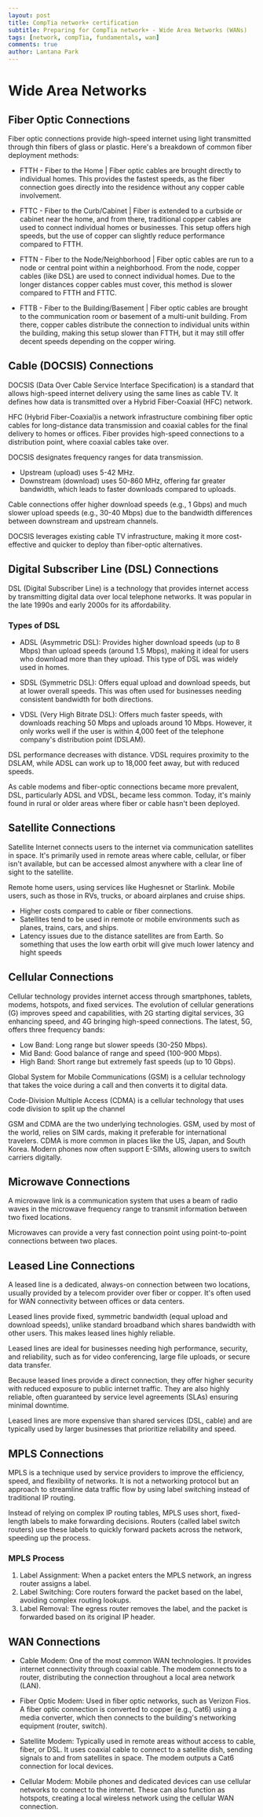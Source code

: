 ```yaml
---
layout: post
title: CompTia network+ certification
subtitle: Preparing for CompTia network+ - Wide Area Networks (WANs)
tags: [network, compTia, fundamentals, wan]
comments: true
author: Lantana Park
---
```


# Wide Area Networks

## Fiber Optic Connections

Fiber optic connections provide high-speed internet using light transmitted through thin fibers of glass or plastic. Here's a breakdown of common fiber deployment methods:

- FTTH - Fiber to the Home | Fiber optic cables are brought directly to individual homes. This provides the fastest speeds, as the fiber connection goes directly into the residence without any copper cable involvement.

- FTTC - Fiber to the Curb/Cabinet | Fiber is extended to a curbside or cabinet near the home, and from there, traditional copper cables are used to connect individual homes or businesses. This setup offers high speeds, but the use of copper can slightly reduce performance compared to FTTH.

- FTTN - Fiber to the Node/Neighborhood | Fiber optic cables are run to a node or central point within a neighborhood. From the node, copper cables (like DSL) are used to connect individual homes. Due to the longer distances copper cables must cover, this method is slower compared to FTTH and FTTC.

- FTTB - Fiber to the Building/Basement | Fiber optic cables are brought to the communication room or basement of a multi-unit building. From there, copper cables distribute the connection to individual units within the building, making this setup slower than FTTH, but it may still offer decent speeds depending on the copper wiring.

## Cable (DOCSIS) Connections

DOCSIS (Data Over Cable Service Interface Specification) is a standard that allows high-speed internet delivery using the same lines as cable TV. It defines how data is transmitted over a Hybrid Fiber-Coaxial (HFC) network.

HFC (Hybrid Fiber-Coaxial)is a network infrastructure combining fiber optic cables for long-distance data transmission and coaxial cables for the final delivery to homes or offices. Fiber provides high-speed connections to a distribution point, where coaxial cables take over.

DOCSIS designates frequency ranges for data transmission.

- Upstream (upload) uses 5-42 MHz.
- Downstream (download) uses 50-860 MHz, offering far greater bandwidth, which leads to faster downloads compared to uploads.

Cable connections offer higher download speeds (e.g., 1 Gbps) and much slower upload speeds (e.g., 30-40 Mbps) due to the bandwidth differences between downstream and upstream channels.

DOCSIS leverages existing cable TV infrastructure, making it more cost-effective and quicker to deploy than fiber-optic alternatives.

## Digital Subscriber Line (DSL) Connections

DSL (Digital Subscriber Line) is a technology that provides internet access by transmitting digital data over local telephone networks. It was popular in the late 1990s and early 2000s for its affordability.

### Types of DSL

- ADSL (Asymmetric DSL): Provides higher download speeds (up to 8 Mbps) than upload speeds (around 1.5 Mbps), making it ideal for users who download more than they upload. This type of DSL was widely used in homes.

- SDSL (Symmetric DSL): Offers equal upload and download speeds, but at lower overall speeds. This was often used for businesses needing consistent bandwidth for both directions.

- VDSL (Very High Bitrate DSL): Offers much faster speeds, with downloads reaching 50 Mbps and uploads around 10 Mbps. However, it only works well if the user is within 4,000 feet of the telephone company's distribution point (DSLAM).

DSL performance decreases with distance. VDSL requires proximity to the DSLAM, while ADSL can work up to 18,000 feet away, but with reduced speeds.

As cable modems and fiber-optic connections became more prevalent, DSL, particularly ADSL and VDSL, became less common. Today, it's mainly found in rural or older areas where fiber or cable hasn't been deployed.

## Satellite Connections

Satellite Internet connects users to the internet via communication satellites in space. It's primarily used in remote areas where cable, cellular, or fiber isn't available, but can be accessed almost anywhere with a clear line of sight to the satellite.

Remote home users, using services like Hughesnet or Starlink.
Mobile users, such as those in RVs, trucks, or aboard airplanes and cruise ships.

- Higher costs compared to cable or fiber connections.
- Satellites tend to be used in remote or mobile environments such as planes, trains, cars, and ships.
- Latency issues due to the distance satellites are from Earth. So something that uses the low earth orbit will give much lower latency and hight speeds

## Cellular Connections

Cellular technology provides internet access through smartphones, tablets, modems, hotspots, and fixed services. The evolution of cellular generations (G) improves speed and capabilities, with 2G starting digital services, 3G enhancing speed, and 4G bringing high-speed connections. The latest, 5G, offers three frequency bands:

- Low Band: Long range but slower speeds (30-250 Mbps).
- Mid Band: Good balance of range and speed (100-900 Mbps).
- High Band: Short range but extremely fast speeds (up to 10 Gbps).

Global System for Mobile Communications (GSM) is a cellular technology that takes the voice during a call and then converts it to digital data.

Code-Division Multiple Access (CDMA) is a cellular technology that uses code division to split up the channel

GSM and CDMA are the two underlying technologies. GSM, used by most of the world, relies on SIM cards, making it preferable for international travelers. CDMA is more common in places like the US, Japan, and South Korea. Modern phones now often support E-SIMs, allowing users to switch carriers digitally.

## Microwave Connections

A microwave link is a communication system that uses a beam of radio waves in the microwave frequency range to transmit information between two fixed locations.

Microwaves can provide a very fast connection point using point-to-point connections between two places.

## Leased Line Connections

A leased line is a dedicated, always-on connection between two locations, usually provided by a telecom provider over fiber or copper. It's often used for WAN connectivity between offices or data centers.

Leased lines provide fixed, symmetric bandwidth (equal upload and download speeds), unlike standard broadband which shares bandwidth with other users. This makes leased lines highly reliable.

Leased lines are ideal for businesses needing high performance, security, and reliability, such as for video conferencing, large file uploads, or secure data transfer.

Because leased lines provide a direct connection, they offer higher security with reduced exposure to public internet traffic. They are also highly reliable, often guaranteed by service level agreements (SLAs) ensuring minimal downtime.

Leased lines are more expensive than shared services (DSL, cable) and are typically used by larger businesses that prioritize reliability and speed.

## MPLS Connections

MPLS is a technique used by service providers to improve the efficiency, speed, and flexibility of networks. It is not a networking protocol but an approach to streamline data traffic flow by using label switching instead of traditional IP routing.

Instead of relying on complex IP routing tables, MPLS uses short, fixed-length labels to make forwarding decisions. Routers (called label switch routers) use these labels to quickly forward packets across the network, speeding up the process.

### MPLS Process

1. Label Assignment: When a packet enters the MPLS network, an ingress router assigns a label.
2. Label Switching: Core routers forward the packet based on the label, avoiding complex routing lookups.
3. Label Removal: The egress router removes the label, and the packet is forwarded based on its original IP header.

## WAN Connections

- Cable Modem: One of the most common WAN technologies. It provides internet connectivity through coaxial cable. The modem connects to a router, distributing the connection throughout a local area network (LAN).

- Fiber Optic Modem: Used in fiber optic networks, such as Verizon Fios. A fiber optic connection is converted to copper (e.g., Cat6) using a media converter, which then connects to the building's networking equipment (router, switch).

- Satellite Modem: Typically used in remote areas without access to cable, fiber, or DSL. It uses coaxial cable to connect to a satellite dish, sending signals to and from satellites in space. The modem outputs a Cat6 connection for local devices.

- Cellular Modem: Mobile phones and dedicated devices can use cellular networks to connect to the internet. These can also function as hotspots, creating a local wireless network using the cellular WAN connection.


